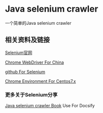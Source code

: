 # Java selenium crawler

一个简单的Java selenium crawler

## 相关资料及链接

[Selenium官网](https://docs.seleniumhq.org/)

[Chrome WebDriver For China](http://npm.taobao.org/mirrors/chromedriver/)

[github For Selenium](https://github.com/SeleniumHQ/selenium)

[Chrome Environment For Centos7.x](https://intoli.com/blog/installing-google-chrome-on-centos/)

### 更多关于Selenium分享

[Java selenium crawler Book](https://boommanpro.github.io/java-selenium-crawler/#/) Use For Docsify

